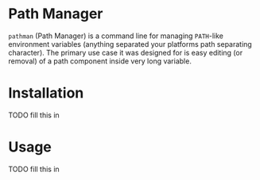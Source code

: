 Path Manager
============

`pathman` (Path Manager) is a command line for managing `PATH`-like environment variables (anything
separated your platforms path separating character).  The primary use case it was designed for is
easy editing (or removal) of a path component inside very long variable.

Installation
============

TODO fill this in

Usage
=====

TODO fill this in

